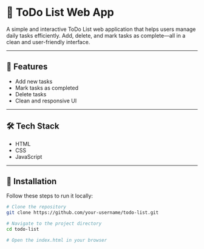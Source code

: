# 📝 ToDo List Web App

A simple and interactive ToDo List web application that helps users manage daily tasks efficiently. Add, delete, and mark tasks as complete—all in a clean and user-friendly interface.

---

## 🚀 Features
- Add new tasks
- Mark tasks as completed
- Delete tasks
- Clean and responsive UI

---

## 🛠️ Tech Stack
- HTML
- CSS
- JavaScript

---

## 🔧 Installation

Follow these steps to run it locally:

```bash
# Clone the repository
git clone https://github.com/your-username/todo-list.git

# Navigate to the project directory
cd todo-list

# Open the index.html in your browser
